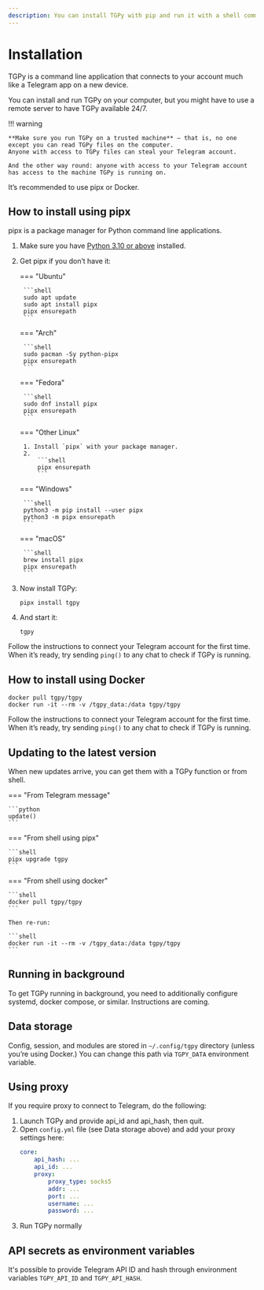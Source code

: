 ```yaml
---
description: You can install TGPy with pip and run it with a shell command. To update TGPy, use update() function.
---
```


# Installation

TGPy is a command line application that connects to your account much like a Telegram app on a new device.

You can install and run TGPy on your computer, but you might have to use a remote server to have TGPy available 24/7.

!!! warning

    **Make sure you run TGPy on a trusted machine** — that is, no one except you can read TGPy files on the computer.
    Anyone with access to TGPy files can steal your Telegram account.

    And the other way round: anyone with access to your Telegram account has access to the machine TGPy is running on.

It’s recommended to use pipx or Docker.

## How to install using pipx

pipx is a package manager for Python command line applications. 

1. Make sure you have [Python 3.10 or above](https://www.python.org/) installed.

2. Get pipx if you don’t have it:

    === "Ubuntu"
    
        ```shell
        sudo apt update
        sudo apt install pipx
        pipx ensurepath
        ```
    
    === "Arch"
    
        ```shell
        sudo pacman -Sy python-pipx
        pipx ensurepath
        ```
    
    === "Fedora"
    
        ```shell
        sudo dnf install pipx
        pipx ensurepath
        ```
    
    === "Other Linux"
    
        1. Install `pipx` with your package manager.
        2. 
            ```shell
            pipx ensurepath
            ```
    
    === "Windows"
    
        ```shell
        python3 -m pip install --user pipx
        python3 -m pipx ensurepath 
        ```
    
    === "macOS"
    
        ```shell
        brew install pipx
        pipx ensurepath
        ```

3. Now install TGPy:

    ```shell
    pipx install tgpy
    ```

5. And start it:

    ```shell
    tgpy
    ```


Follow the instructions to connect your Telegram account for the first time. When it’s ready, try sending `ping()` to any chat to check if TGPy is running.

## How to install using Docker

```shell
docker pull tgpy/tgpy
docker run -it --rm -v /tgpy_data:/data tgpy/tgpy
```

Follow the instructions to connect your Telegram account for the first time. When it’s ready, try sending `ping()` to any chat to check if TGPy is running.

## Updating to the latest version

When new updates arrive, you can get them with a TGPy function or from  shell.

=== "From Telegram message"

    ```python
    update()
    ```

=== "From shell using pipx"

    ```shell
    pipx upgrade tgpy
    ```

=== "From shell using docker"

    ```shell
    docker pull tgpy/tgpy
    ```
   
    Then re-run:

    ```shell
    docker run -it --rm -v /tgpy_data:/data tgpy/tgpy
    ```

## Running in background

To get TGPy running in background, you need to additionally configure systemd, docker compose, or similar.
Instructions are coming.

## Data storage

Config, session, and modules are stored in `~/.config/tgpy` directory (unless you’re using Docker.) 
You can change this path via `TGPY_DATA` environment variable.

## Using proxy

If you require proxy to connect to Telegram, do the following:

1. Launch TGPy and provide api_id and api_hash, then quit.
2. Open `config.yml` file (see Data storage above) and add your proxy settings here:
   ```yaml
   core:
       api_hash: ...
       api_id: ...
       proxy:
           proxy_type: socks5
           addr: ...
           port: ...
           username: ...
           password: ...
   ```
3. Run TGPy normally

## API secrets as environment variables

It's possible to provide Telegram API ID and hash through environment variables `TGPY_API_ID` and `TGPY_API_HASH`.
